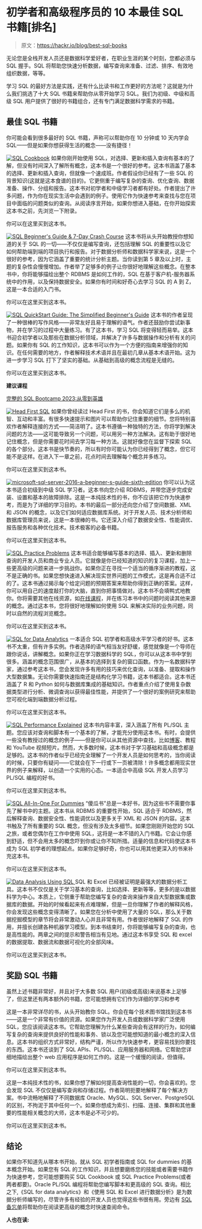# 初学者和高级程序员的 10 本最佳 SQL 书籍[排名]

> 原文：<https://hackr.io/blog/best-sql-books>

无论您是全栈开发人员还是数据科学爱好者，在职业生涯的某个时刻，您都必须与 SQL 握手。SQL 将帮助您快速分析数据，编写查询来准备、过滤、排序、有效地组织数据，等等。

学习 SQL 的最好方法是实践，还有什么比读书和工作更好的方法呢？这就是为什么我们挑选了十大 SQL 书籍来帮助你从零开始学习 SQL。我们为初级、中级和高级 SQL 用户提供了很好的书籍组合，还有专门满足数据科学需求的书籍。

## 最佳 SQL 书籍

你可能会看到很多最好的 SQL 书籍，声称可以帮助你在 10 分钟或 10 天内学会 SQL——但是如果你想获得生活的概念——没有捷径！

[![SQL Cookbook](img/5c4a0e8748c40bc96001234b99e103e1.png)](https://geni.us/mhRCWB) 如果你刚开始使用 SQL，对选择、更新和插入查询有基本的了解，但没有时间深入了解所有概念，这本书是一个很好的参考。这本书涵盖了基本的选择、更新和插入查询，但就像一个速成班。作者假设你已经有了一些 SQL 的背景知识(这就是这本食谱的目的)。它更侧重于编写复杂的查询、优化查询、数据准备、操作、分组和报告。这本书对初学者和中级学习者都有好处。作者提出了许多问题，作为你在现实生活中会遇到的例子。使用它作为快速参考来查找与您在项目中面临的问题类似的查询。从阅读序言开始，如果你想进入基础，在你开始探索这本书之前，先浏览一下附录。

你可以在这里买到这本书。

[![SQL Beginner's Guide & 7-Day Crash Course](img/1e42a7daa3d67b44dbb8e7a640e4169f.png)](https://geni.us/fu50i) 这本书将从头开始教授你想知道的关于 SQL 的一切——不仅仅是编写查询，还包括理解 SQL 的重要性以及它如何帮助端到端的项目执行和报告。对于数据分析师和数据科学家来说，这是一个很好的参考，因为它涵盖了重要的统计分析主题。当你读到第 5 章及以上时，主题的复杂性会慢慢增加。作者举了足够多的例子让你很好地理解这些概念。在整本书中，你将能够描绘出整个 RDBMS 是如何工作的，SQL 在基于客户机-服务器系统中的作用，以及保持数据安全。如果你有时间和好奇心去学习 SQL 的 A 到 Z，这是一本合适的入门书。

你可以在这里买到这本书。

[![SQL QuickStart Guide: The Simplified Beginner's Guide](img/6da56b263be09164955a398703329ad7.png)](https://geni.us/pQUnoYX) 这本书的作者呈现了一种很棒的写作风格——非常友好且易于理解的语气。作者还鼓励你尝试新事物，并在学习的过程中大量练习。有了这本书，学习 SQL 将变得轻而易举。这本书迎合初学者以及那些在数据分析领域，并解决了许多与数据操作和分析有关的问题。如果你有 SQL 的工作知识，这本书可以作为一个方便的指南来增强你的知识。在任何需要的地方，作者解释技术术语并且在最初几章从基本术语开始。这为进一步学习 SQL 打下了坚实的基础。从基础到高级的概念流程是无缝的。

你可以在这里买到这本书。

**建议课程**

[完整的 SQL Bootcamp 2023:从零到英雄](https://click.linksynergy.com/deeplink?id=jU79Zysihs4&mid=39197&murl=https%3A%2F%2Fwww.udemy.com%2Fcourse%2Fthe-complete-sql-bootcamp%2F)

[![Head First SQL](img/4db4871891ea08d2f5caaa6824d98fa8.png)](https://geni.us/g5lg1Vb) 如果你曾经读过 Head First 的书，你会知道它们是多么的机智、互动和丰富。有很多快速提示和图片可以帮助你记住重要的细节。您将特别喜欢作者解释连接的方式——简洁明了。这本书遵循一种独特的方法，你将学到解决问题的方法——这可能导致另一个问题，可以用另一种方法解决。这有助于很好地记住概念，但是你需要花时间去学习每一种方法。这就好像您在监督下探索 SQL 的各个部分。这本书是快节奏的，所以有时你可能认为你已经得到了概念，但它可能不是这样。在进入下一章之前，花点时间去理解每个概念并多练习。

你可以在这里买到这本书。

[![microsoft-sql-server-2016-a-beginner-s-guide-sixth-edition](img/ff86ba6a68a4c2431dc05564a11faf86.png)](https://geni.us/wARC) 你可以认为这本书适合初级到中级 SQL 学习者。这本书向您介绍 RDBMS，并带您逐步完成安装、设置和基本的故障排除。这是一本纯技术性的书，你不应该把它作为快速参考，而是为了详细的学习目的。本书的最后一部分还向您介绍了空间数据、XML 和 JSON 的概念，以及它们如何适应数据库系统。对于开发人员、技术分析师和数据库管理员来说，这是一本很棒的书。它还深入介绍了数据安全性、性能调优、报告服务和各种优化技术。技术极客的必备书籍。

你可以在这里买到这本书。

[![SQL Practice Problems](img/a999d3e7c4546a4660694da3e325b3af.png)](https://geni.us/uqIr) 这本书适合能够编写基本的选择、插入、更新和删除查询的开发人员和商业专业人员。它就像是你已经知道的知识的复习课程，加上一些更高级的问题来进一步挑战你。如果你正在寻找一个适当的循序渐进的教程，这不是正确的书。如果您想快速进入解决现实世界问题的工作模式，这是再合适不过的了。这本书通过揭示每个给定问题的预期答案来帮助你得到正确的答案。这样，你可以用自己的速度敲打你的大脑，直到你把事情做对。这本书不会填鸭式地教你。你将需要其他在线资源，如[在线课程](https://hackr.io/tutorials/learn-sql?q=SQL)，并在练习本书中的问题时阅读其他来源的概念。通过这本书，您将很好地理解如何使用 SQL 来解决实际的业务问题，同时以自然的流程浏览概念。

你可以在这里买到这本书。

[![SQL for Data Analytics](img/d20da9296925f82b316821fa3f11b8cc.png)](https://geni.us/dOD6) 一本适合 SQL 初学者和高级水平学习者的好书。这本书不太重，但有许多实例。作者选择的语气相当友好舒缓，感觉就像是一个导师在跟你说话，讲解概念。如果你正在学习数据科学的 SQL，你可以从这本书中学到很多。涵盖的概念范围很广，从基本的选择到复杂的窗口函数。作为一名数据科学家，通过参考这本书，您会发现许多有用的技巧来优化查询，以准备、提取和操作大型数据集。无论你需要快速指南还是结构化学习书籍，这本书都适合。这本书还涵盖了 R 和 Python 如何与数据库集成的基础知识。作者重点介绍了使用复杂数据类型进行分析、微调查询以获得最佳性能，并提供了一个很好的案例研究来帮助您可视化端到端数据分析过程。

你可以在这里买到这本书。

[![SQL Performance Explained](img/49340f2cb04ab95524477a7dcc98e748.png)](https://geni.us/jjBBdR) 这本书内容丰富，深入涵盖了所有 PL/SQL 主题。您应该对查询和脚本有一个基本的了解，才能充分使用这本书。有时，会提供一些没有教授过的概念的例子——但是你可以从其他资源中查找，比如[博客](https://hackr.io/blog/sql-commands)、教程和 YouTube 视频短片。然而，大多数时候，这本书对于学习基础和高级概念都是足够的。这本书的作者似乎已经完全理解了一个开发人员是如何思考的，当你阅读的时候，只要你有疑问——它就会在下一行或下一页被清除！许多概念都用现实世界的例子来解释，以创造一个实用的心态。一本适合中高级 SQL 开发人员学习 PL/SQL 编程的好书。

你可以在这里买到这本书。

[![SQL All-In-One For Dummies](img/0e68e2a9ea0949d9e209694bb3331168.png)](https://geni.us/ugqUb) “傻瓜书”总是一本好书，因为这些书不需要你事先了解书中的主题。这本书从 RDBMS 的重要性开始，SQL 适合于 RDBMS，然后解释查询、数据安全性、性能调优以及更多关于 XML 和 JSON 的内容。这本书触及了所有重要的 SQL 概念，但没有涉及太多细节。如果您刚刚开始您的 SQL 之旅，或者您偶尔在工作中使用 SQL，这将是一本不错的入门书籍。它会让你感到舒适，但不会用太多的概念吓到你或让你不知所措。适量的信息和代码使这本书成为 SQL 初学者的理想起点。如果你足够好奇，你也可以用其他更深入的书来补充这本书。

你可以在这里买到这本书。

[![Data Analysis Using SQL](img/40dcc7f708ab4ab69740ecd95c7569f0.png) ](https://geni.us/H7rU) SQL 和 Excel 已经被证明是最强大的数据分析工具。这本书不仅仅是关于学习基本的查询，比如选择、更新等等，更多的是以数据科学为中心。本质上，它侧重于帮助您编写复杂的查询来操作来自大型数据集或数据库的数据。开始的时候看起来有点难理解，但是一旦你理解了作者的解释风格，你会发现这些概念变得清晰了。如果您在分析中使用了大量的 SQL，那么关于数据挖掘模型的章节将会非常激动人心并且非常有用。作者很好地解释了 SQL 的作用，并擅长创建各种机器学习模型。到本书结束时，你将能够编写复杂的查询，也是高性能的。两章之间的提示和警告相当有见地。通过这本书享受 SQL 和 excel 的数据提取、数据流和数据可视化的全部风味。

你可以在这里买到这本书。

## **奖励 SQL 书籍**

虽然上述书籍非常好，并且对于大多数 SQL 用户(初级或高级)来说基本上足够了，但这里还有两本额外的书籍，您可能想拥有它们作为详细的学习和参考

这是一本非常详尽的书，从头开始教你 SQL。你会在每个技术图书馆找到这本书——这是一个非常有价值的资源。如果您作为开发人员或数据科学家广泛使用 SQL，您应该阅读这本书。它帮助您理解为什么某些查询会有这样的行为，如何编写复杂的查询来提供良好的性能和事务、锁以及您可能想知道的最小概念的深入信息。这本书的组织方式非常好，结构严谨，所以作为快速参考，更容易找到你要找的东西。这本书还谈到了 SQL APIs、PL/SQL、应用服务器和网络。它帮助您详细地描绘出整个 web 应用程序是如何工作的。这是一个缓慢的阅读，但值得。

你可以在这里买到这本书。

这是一本纯技术性的书，如果你想了解如何提高查询性能的一切，你会喜欢的。您会发现 SQL 不仅仅是编写查询和存储过程。作者简明扼要地解释了每个解决方案。书中流畅地解释了不同数据库 Oracle、MySQL、SQL Server、PostgreSQL 的区别，不拘泥于其中任何一个。如果你想成为索引、扫描、连接、集群和其他重要的性能相关概念的大师，这本书是必不可少的。

你可以在这里买到这本书。

## **结论**

如果你不知道先从哪本书开始，就从 SQL 初学者指南或 SQL for dummies 的基本概念开始。如果您有 SQL 的工作知识，并且想要磨练您的技能或者需要书籍作为快速参考，您可能想要购买 SQL Cookbook 或 SQL Practice Problems(或者两者都要)。Oracle PL/SQL 编程将帮助您编写脚本和更高级的 SQL 查询。相比之下,《SQL for data analytics》和《使用 SQL 和 Excel 进行数据分析》是为数据分析师编写的，尽管许多有经验的开发人员也觉得这些书很有用。旁边有 [SQL 备忘单](https://hackr.io/blog/sql-cheat-sheet)将帮助你在阅读更高级的概念时快速查阅命令。

**人也在读:**